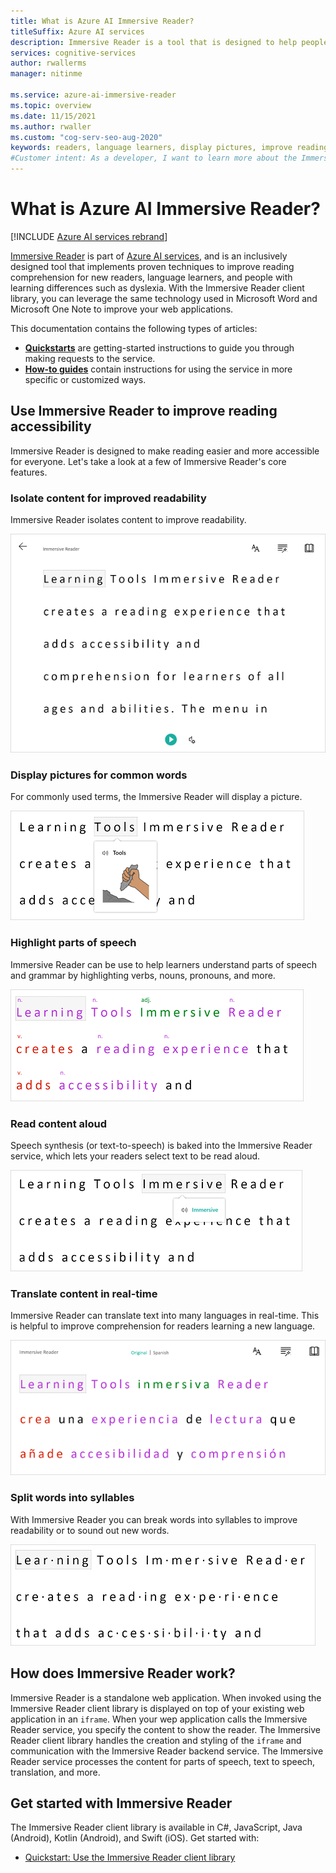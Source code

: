 ```yaml
---
title: What is Azure AI Immersive Reader?
titleSuffix: Azure AI services
description: Immersive Reader is a tool that is designed to help people with learning differences or help new readers and language learners with reading comprehension.
services: cognitive-services
author: rwallerms
manager: nitinme

ms.service: azure-ai-immersive-reader
ms.topic: overview
ms.date: 11/15/2021
ms.author: rwaller
ms.custom: "cog-serv-seo-aug-2020"
keywords: readers, language learners, display pictures, improve reading, read content, translate
#Customer intent: As a developer, I want to learn more about the Immersive Reader, which is a new offering in Azure AI services, so that I can embed this package of content into a document to accommodate users with reading differences.
---
```


# What is Azure AI Immersive Reader?

[!INCLUDE [Azure AI services rebrand](../includes/rebrand-note.md)]

[Immersive Reader](https://www.onenote.com/learningtools) is part of [Azure AI services](../../ai-services/what-are-ai-services.md), and is an inclusively designed tool that implements proven techniques to improve reading comprehension for new readers, language learners, and people with learning differences such as dyslexia. With the Immersive Reader client library, you can leverage the same technology used in Microsoft Word and Microsoft One Note to improve your web applications. 

This documentation contains the following types of articles:  

* **[Quickstarts](quickstarts/client-libraries.md)** are getting-started instructions to guide you through making requests to the service.
* **[How-to guides](how-to-create-immersive-reader.md)** contain instructions for using the service in more specific or customized ways.

## Use Immersive Reader to improve reading accessibility 

Immersive Reader is designed to make reading easier and more accessible for everyone. Let's take a look at a few of Immersive Reader's core features.

### Isolate content for improved readability

Immersive Reader isolates content to improve readability. 

  ![Isolate content for improved readability with Immersive Reader](./media/immersive-reader.png)

### Display pictures for common words

For commonly used terms, the Immersive Reader will display a picture.

  ![Picture Dictionary with Immersive Reader](./media/picture-dictionary.png)

### Highlight parts of speech

Immersive Reader can be use to help learners understand parts of speech and grammar by highlighting verbs, nouns, pronouns, and more.

  ![Show parts of speech with Immersive Reader](./media/parts-of-speech.png)

### Read content aloud

Speech synthesis (or text-to-speech) is baked into the Immersive Reader service, which lets your readers select text to be read aloud. 

  ![Read text aloud with Immersive Reader](./media/read-aloud.png)

### Translate content in real-time

Immersive Reader can translate text into many languages in real-time. This is helpful to improve comprehension for readers learning a new language.

  ![Translate text with Immersive Reader](./media/translation.png)

### Split words into syllables

With Immersive Reader you can break words into syllables to improve readability or to sound out new words.

  ![Break words into syllables with Immersive Reader](./media/syllabification.png)

## How does Immersive Reader work?

Immersive Reader is a standalone web application. When invoked using the Immersive Reader client library is displayed on top of your existing web application in an `iframe`. When your wep application calls the Immersive Reader service, you specify the content to show the reader. The Immersive Reader client library handles the creation and styling of the `iframe` and communication with the Immersive Reader backend service. The Immersive Reader service processes the content for parts of speech, text to speech, translation, and more.

## Get started with Immersive Reader

The Immersive Reader client library is available in C#, JavaScript, Java (Android),  Kotlin (Android), and Swift (iOS). Get started with:

* [Quickstart: Use the Immersive Reader client library](quickstarts/client-libraries.md)
